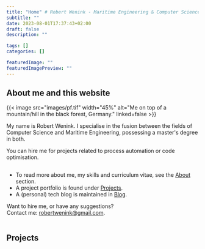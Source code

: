 ```yaml
---
title: "Home" # Robert Wenink - Maritime Engineering & Computer Science
subtitle: ""
date: 2023-08-01T17:37:43+02:00
draft: false
description: ""

tags: []
categories: []

featuredImage: ""
featuredImagePreview: ""
---
```

<script>
function adjustClearProperty() {
  var ul = document.querySelector("ul");
  var image = document.querySelector(".wrap-around img");
  var text = document.querySelector("#fronttext");

  var ulHeight = ul.offsetHeight;
  var imageHeight = image.offsetHeight;  
  var textHeight = text.offsetHeight;  
  var companyHeight = document.querySelector("#centered_company");
  var companyHeight = companyHeight === null ? 0 : companyHeight.offsetHeight;
  
  var diff = imageHeight - textHeight - companyHeight;
  console.log(ulHeight, diff)

  if (diff < ulHeight * 1 / 2) {
    ul.style.clear = "left";
  } else if (diff > ulHeight) {
    ul.style.clear = "none";
  }
}

document.addEventListener("DOMContentLoaded", function() {
  adjustClearProperty(); // Initial adjustment on load

  window.addEventListener("resize", function() {
    adjustClearProperty(); // Adjust on window resize
  });
});
</script>

## About me and this website
<!-- alt="Me on top of a mountain/hill in the black forest, Germany." caption="Me on top of a mountain/hill in the black forest, Germany." -->
<div class="wrap-around">
{{< image src="images/pf.tif" width="45%" alt="Me on top of a mountain/hill in the black forest, Germany."  linked=false >}}

<div id="fronttext">

My name is Robert Wenink. I specialise in the fusion between the fields of Computer Science and Maritime Engineering, possessing a master's degree in both. 
<!-- 
<span style="white-space:nowrap;">In 2022, I started freelancing</span> using a most self-explanatory company name:
</br>

<div id="centered_company">
<div class = "flex-center">
<i>Robert Wenink -</i>
<i>&nbsp;Maritime Engineering&nbsp;</i>
<i>& Computer Science.</i> 
</div></div> -->

<!-- Hi, I'm Robert, an engineer using computer science for optimized maritime engineering. -->

You can hire me for projects related to process automation or code optimisation.

</div>
<!-- padding om de ul binnen de div te houden -->
<div id="ul" style="padding:1px">

- To read more about me, my skills and curriculum vitae, see the [About](/about/) section.
- A project portfolio is found under [Projects](/projects/).
- A (personal) tech blog is maintained in [Blog](/posts/).

Want to hire me, or have any suggestions? 
<span style="white-space:nowrap;">Contact me: <robertwenink@gmail.com>. </span>

</div>
</div>

## Projects